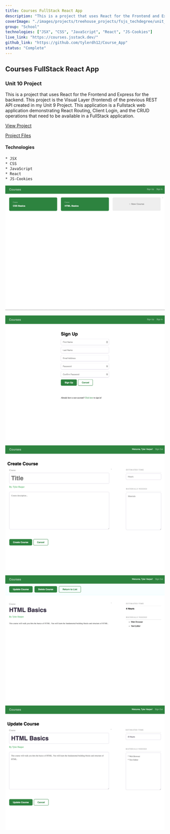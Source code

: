 ```yaml
---
title: Courses FullStack React App
description: "This is a project that uses React for the Frontend and Express for the backend. This project is the Visual Layer (frontend) of the previous REST API created in my Unit 9 Project. This application is a Fullstack web application demonstrating React Routing, Client Login, and the CRUD operations that need to be available in a FullStack application."
coverImage: "./images/projects/treehouse_projects/fsjs_techdegree/unit_projects/project_10/Courses-Project.png"
group: "School"
technologies: ["JSX", "CSS", "JavaScript", "React", "JS-Cookies"]
live_link: "https://courses.jsstack.dev/"
github_link: "https://github.com/tylerdh12/Course_App"
status: "Complete"
---
```


## Courses FullStack React App

### Unit 10 Project

This is a project that uses React for the Frontend and Express for the backend. This project is the Visual Layer (frontend) of the previous REST API created in my Unit 9 Project. This application is a Fullstack web application demonstrating React Routing, Client Login, and the CRUD operations that need to be available in a FullStack application.

[View Project](https://courses.jsstack.dev/)

[Project Files](https://github.com/tylerdh12/Course_App)

#### Technologies

    * JSX
    * CSS
    * JavaScript
    * React
    * JS-Cookies

![Project Image 1](../images/projects/treehouse_projects/fsjs_techdegree/unit_projects/project_10/Courses-Project.png)

![Project Image 2](../images/projects/treehouse_projects/fsjs_techdegree/unit_projects/project_10/Courses-Project-2.png)

![Project Image 3](../images/projects/treehouse_projects/fsjs_techdegree/unit_projects/project_10/Courses-Project-3.png)

![Project Image 4](../images/projects/treehouse_projects/fsjs_techdegree/unit_projects/project_10/Courses-Project-4.png)

![Project Image 5](../images/projects/treehouse_projects/fsjs_techdegree/unit_projects/project_10/Courses-Project-5.png)
